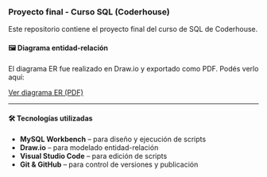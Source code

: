 ### Proyecto final - Curso SQL (Coderhouse)

Este repositorio contiene el proyecto final del curso de SQL de Coderhouse.

#### 🖼️ Diagrama entidad-relación

El diagrama ER fue realizado en Draw.io y exportado como PDF. Podés verlo aquí:

[Ver diagrama ER (PDF)](der_drawio_y_mysql.pdf)

---

#### 🛠️ Tecnologías utilizadas

- **MySQL Workbench** – para diseño y ejecución de scripts
- **Draw.io** – para modelado entidad-relación
- **Visual Studio Code** – para edición de scripts
- **Git & GitHub** – para control de versiones y publicación
